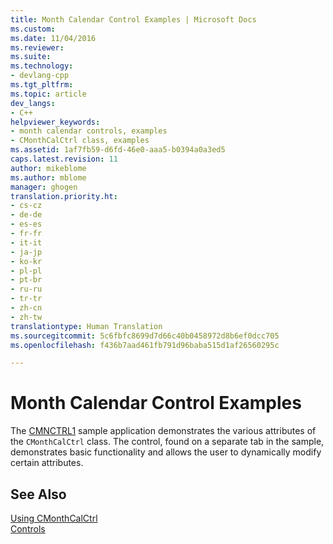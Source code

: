 ```yaml
---
title: Month Calendar Control Examples | Microsoft Docs
ms.custom: 
ms.date: 11/04/2016
ms.reviewer: 
ms.suite: 
ms.technology:
- devlang-cpp
ms.tgt_pltfrm: 
ms.topic: article
dev_langs:
- C++
helpviewer_keywords:
- month calendar controls, examples
- CMonthCalCtrl class, examples
ms.assetid: 1af7fb59-d6fd-46e0-aaa5-b0394a0a3ed5
caps.latest.revision: 11
author: mikeblome
ms.author: mblome
manager: ghogen
translation.priority.ht:
- cs-cz
- de-de
- es-es
- fr-fr
- it-it
- ja-jp
- ko-kr
- pl-pl
- pt-br
- ru-ru
- tr-tr
- zh-cn
- zh-tw
translationtype: Human Translation
ms.sourcegitcommit: 5c6fbfc8699d7d66c40b0458972d8b6ef0dcc705
ms.openlocfilehash: f436b7aad461fb791d96baba515d1af26560295c

---
```

# Month Calendar Control Examples
The [CMNCTRL1](../visual-cpp-samples.md) sample application demonstrates the various attributes of the `CMonthCalCtrl` class. The control, found on a separate tab in the sample, demonstrates basic functionality and allows the user to dynamically modify certain attributes.  
  
## See Also  
 [Using CMonthCalCtrl](../mfc/using-cmonthcalctrl.md)   
 [Controls](../mfc/controls-mfc.md)




<!--HONumber=Jan17_HO2-->


